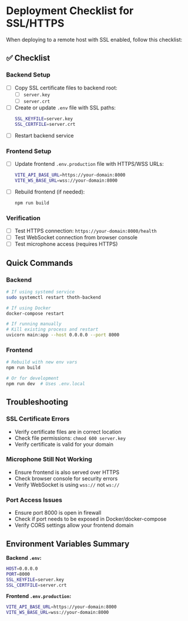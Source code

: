 # Deployment Checklist for SSL/HTTPS

When deploying to a remote host with SSL enabled, follow this checklist:

## ✅ Checklist

### Backend Setup
- [ ] Copy SSL certificate files to backend root:
  - [ ] `server.key`
  - [ ] `server.crt`
- [ ] Create or update `.env` file with SSL paths:
  ```bash
  SSL_KEYFILE=server.key
  SSL_CERTFILE=server.crt
  ```
- [ ] Restart backend service

### Frontend Setup
- [ ] Update frontend `.env.production` file with HTTPS/WSS URLs:
  ```bash
  VITE_API_BASE_URL=https://your-domain:8000
  VITE_WS_BASE_URL=wss://your-domain:8000
  ```
- [ ] Rebuild frontend (if needed):
  ```bash
  npm run build
  ```

### Verification
- [ ] Test HTTPS connection: `https://your-domain:8000/health`
- [ ] Test WebSocket connection from browser console
- [ ] Test microphone access (requires HTTPS)

## Quick Commands

### Backend
```bash
# If using systemd service
sudo systemctl restart thoth-backend

# If using Docker
docker-compose restart

# If running manually
# Kill existing process and restart
uvicorn main:app --host 0.0.0.0 --port 8000
```

### Frontend
```bash
# Rebuild with new env vars
npm run build

# Or for development
npm run dev  # Uses .env.local
```

## Troubleshooting

### SSL Certificate Errors
- Verify certificate files are in correct location
- Check file permissions: `chmod 600 server.key`
- Verify certificate is valid for your domain

### Microphone Still Not Working
- Ensure frontend is also served over HTTPS
- Check browser console for security errors
- Verify WebSocket is using `wss://` not `ws://`

### Port Access Issues
- Ensure port 8000 is open in firewall
- Check if port needs to be exposed in Docker/docker-compose
- Verify CORS settings allow your frontend domain

## Environment Variables Summary

**Backend `.env`:**
```bash
HOST=0.0.0.0
PORT=8000
SSL_KEYFILE=server.key
SSL_CERTFILE=server.crt
```

**Frontend `.env.production`:**
```bash
VITE_API_BASE_URL=https://your-domain:8000
VITE_WS_BASE_URL=wss://your-domain:8000
```

